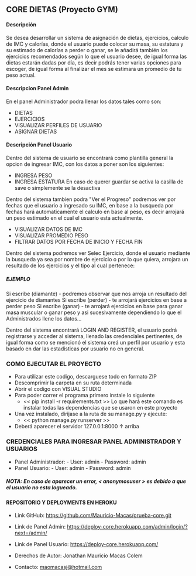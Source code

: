 
## CORE DIETAS (Proyecto GYM)

#### Descripción
Se desea desarrollar un sistema de asignación de dietas, ejercicios, calculo de IMC y calorías, donde el usuario puede colocar su masa, su estatura y 
su estimado de calorías a perder o ganar, se le añadirá también los ejercicios recomendados según lo que el usuario desee, de igual forma las dietas 
estarán dadas por día, es decir podrás tener varias opciones para escoger, de igual forma al finalizar el mes se estimara un promedio de tu peso actual.

#### Descripcion Panel Admin

En el panel Administrador podra llenar los datos tales como son:
  - DIETAS
  - EJERCICIOS
  - VISUALIZAR PERFILES DE USUARIO
  - ASIGNAR DIETAS

#### Descripción Panel Usuario

Dentro del sistema de usuario se encontrará como plantilla general la opcion de ingresar IMC, con los datos a poner son los siguientes:
  - INGRESA PESO
  - INGRESA ESTATURA
En caso de querer guardar se activa la casilla de save o simplemente se la desactiva 

Dentro del sistema tambien podra "Ver el Progreso" podremos ver por fechas que el usuario a ingresado su IMC, en base a la busqueda por fechas
hará automaticamente el calculo en base al peso, es decir arrojará un peso estimado en el cual el usuario esta actualmente.

  - VISUALIZAR DATOS DE IMC
  - VISUALIZAR PROMEDIO PESO
  - FILTRAR DATOS POR FECHA DE INICIO Y FECHA FIN

Dentro del sistema podremos ver Selec Ejercicio, donde el usuario mediante la busqueda ya sea por nombre de ejercicio o por lo que quiera,
arrojara un resultado de los ejercicios y el tipo al cual pertenece:

##### EJEMPLO

  Si escribe (diamante) - podremos observar que nos arroja un resultado del ejercicio de diamantes
  Si escribe (perder) - te arrojará ejercicios en base a perder peso
  Si escribe (ganar) - te arrojará ejercicios en base para ganar masa muscular o ganar peso
  y asi sucesivamente dependiendo lo que el Administrados llene los datos...

Dentro del sistema encontrará LOGIN AND REGISTER, el usuario podrá registrarse y acceder al sistema, llenado las credenciales pertinentes,
de igual forma como se mencionó el sistema creá un perfil por usuario y esta basado en dar las estadisticas por usuario no en general.


### COMO EJECUTAR EL PROYECTO 

  - Para utilizar este codigo, descarguese todo en formato ZIP
  - Descomprimir la carpeta en su ruta determinada
  - Abrir el codigo con VISUAL STUDIO
  - Para poder correr el programa primero instale lo siguiente
      - << pip install -r requirements.txt >>
  Lo que hará este comando es instalar todas las dependencias que se usaron en este proyecto
  - Una vez instalado, dirijase a la ruta de su manage.py y ejecute:
      - << python manage.py runserver >>
  - Deberá aparecer el servidor 127.0.0.1:8000 ↑ arriba
  
### CREDENCIALES PARA INGRESAR PANEL ADMINISTRADOR Y USUARIOS
  
  - Panel Administrador:
        - User: admin
        - Password: admin
  - Panel Usuario:
        - User: admin
        - Password: admin
##### NOTA: En caso de aparecer un error, < anonymosuser > es debido a que el usuario no esta logueado.       

#### REPOSITORIO Y DEPLOYMENTS EN HEROKU

- Link GitHub: https://github.com/Mauricio-Macas/prueba-core.git
- Link de Panel Admin: https://deploy-core.herokuapp.com/admin/login/?next=/admin/
- Link de Panel Usuario: https://deploy-core.herokuapp.com/

- Derechos de Autor: Jonathan Mauricio Macas Colem
- Contacto: maomacasj@hotmail.com
